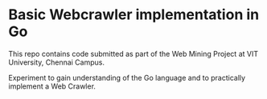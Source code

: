# Basic Webcrawler implementation in Go

This repo contains code submitted as part of the Web Mining Project at VIT University, Chennai Campus.

Experiment to gain understanding of the Go language and to practically implement a Web Crawler.